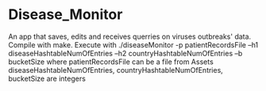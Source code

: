 # Disease_Monitor
An app that saves, edits and receives querries on viruses outbreaks' data.
Compile with make.
Execute with ./diseaseMonitor -p patientRecordsFile –h1 diseaseHashtableNumOfEntries –h2 countryHashtableNumOfEntries –b bucketSize
where patientRecordsFile can be a file from Assets
      diseaseHashtableNumOfEntries, countryHashtableNumOfEntries, bucketSize are integers
